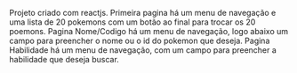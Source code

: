 Projeto criado com reactjs.
Primeira pagina há um menu de navegação e uma lista de 20 pokemons com um botão ao final para trocar os 20 poemons.
Pagina Nome/Codigo há um menu de navegação, logo abaixo um campo para preencher o nome ou o id do pokemon que deseja.
Pagina Habilidade há um menu de navegação, com um campo para preencher a habilidade que deseja buscar.
